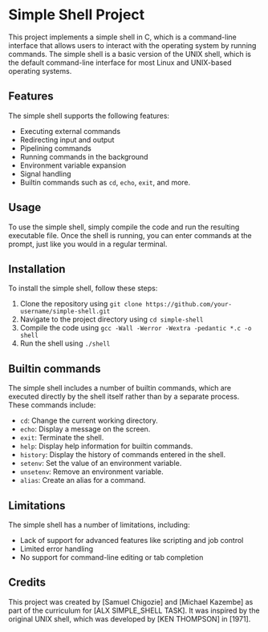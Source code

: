 
# Simple Shell Project

This project implements a simple shell in C, which is a command-line interface that allows users to interact with the operating system by running commands. The simple shell is a basic version of the UNIX shell, which is the default command-line interface for most Linux and UNIX-based operating systems.

## Features

The simple shell supports the following features:

- Executing external commands
- Redirecting input and output
- Pipelining commands
- Running commands in the background
- Environment variable expansion
- Signal handling
- Builtin commands such as `cd`, `echo`, `exit`, and more.

## Usage

To use the simple shell, simply compile the code and run the resulting executable file. Once the shell is running, you can enter commands at the prompt, just like you would in a regular terminal.

## Installation

To install the simple shell, follow these steps:

1. Clone the repository using `git clone https://github.com/your-username/simple-shell.git`
2. Navigate to the project directory using `cd simple-shell`
3. Compile the code using `gcc -Wall -Werror -Wextra -pedantic *.c -o shell`
4. Run the shell using `./shell`

## Builtin commands

The simple shell includes a number of builtin commands, which are executed directly by the shell itself rather than by a separate process. These commands include:

- `cd`: Change the current working directory.
- `echo`: Display a message on the screen.
- `exit`: Terminate the shell.
- `help`: Display help information for builtin commands.
- `history`: Display the history of commands entered in the shell.
- `setenv`: Set the value of an environment variable.
- `unsetenv`: Remove an environment variable.
- `alias`: Create an alias for a command.

## Limitations

The simple shell has a number of limitations, including:

- Lack of support for advanced features like scripting and job control
- Limited error handling
- No support for command-line editing or tab completion

## Credits

This project was created by [Samuel Chigozie] and [Michael Kazembe] as part of the curriculum for [ALX SIMPLE_SHELL TASK]. It was inspired by the original UNIX shell, which was developed by [KEN THOMPSON] in [1971].
